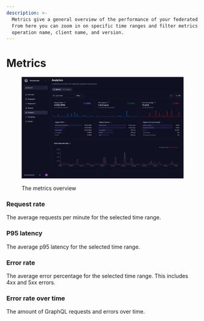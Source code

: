 ```yaml
---
description: >-
  Metrics give a general overview of the performance of your federated graph.
  From here you can zoom in on specific time ranges and filter metrics by
  operation name, client name, and version.
---
```


# Metrics

<figure><img src="../../.gitbook/assets/cosmo.wundergraph.com_wundergraph_graph_production_analytics_range=720(Screenshots).png" alt=""><figcaption><p>The metrics overview</p></figcaption></figure>

### Request rate

The average requests per minute for the selected time range.

### P95 latency

The average p95 latency for the selected time range.

### Error rate

The average error percentage for the selected time range. This includes 4xx and 5xx errors.

### Error rate over time

The amount of GraphQL requests and errors over time.
